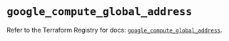 # `google_compute_global_address`

Refer to the Terraform Registry for docs: [`google_compute_global_address`](https://registry.terraform.io/providers/hashicorp/google-beta/6.26.0/docs/resources/google_compute_global_address).
